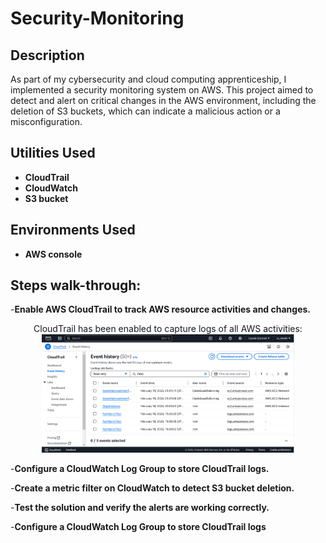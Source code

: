<h1>Security-Monitoring</h1>

 

<h2>Description</h2>
As part of my cybersecurity and cloud computing apprenticeship, I implemented a security monitoring system on AWS. This project aimed to detect and alert on critical changes in the AWS environment, including the deletion of S3 buckets, which can indicate a malicious action or a misconfiguration.
<br />


<h2> Utilities Used</h2>

- <b>CloudTrail</b> 
- <b>CloudWatch</b>
- <b>S3 bucket</b>

<h2>Environments Used </h2>

- <b>AWS console</b> 

<h2>Steps walk-through:</h2>


-<b>Enable AWS CloudTrail to track AWS resource activities and changes.</b>

<p align="center">
    CloudTrail has been enabled to capture logs of all AWS activities:  
    <br/>
    <img src="https://raw.githubusercontent.com/Juniorklb/Security-Monitoring-Project-on-AWS/main/Cloudtrail.PNG" alt="CloudTrail Screenshot" width="80%">
</p>

-<b>Configure a CloudWatch Log Group to store CloudTrail logs.</b>

-<b>Create a metric filter on CloudWatch to detect S3 bucket deletion.</b>

-<b>Test the solution and verify the alerts are working correctly.</b>

-<b>Configure a CloudWatch Log Group to store CloudTrail logs</b>
<p align="center">
<br />
<br />
</p>

<!--
 ```diff
- text in red
+ text in green
! text in orange
# text in gray
@@ text in purple (and bold)@@
```
--!>
